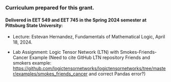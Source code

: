 ### Curriculum prepared for this grant. 

#### Delivered in EET 549 and EET 745 in the Spring 2024 semester at Pittsburg State University:

* Lecture: Estevan Hernandez, Fundamentals of Mathematical Logic, April 18, 2024.

* Lab Assignment: Logic Tensor Network (LTN) with Smokes-Friends-Cancer Example (Need to cite GitHub LTN repository Friends and smokers example: https://github.com/logictensornetworks/logictensornetworks/tree/master/examples/smokes_friends_cancer and correct Pandas error?)
